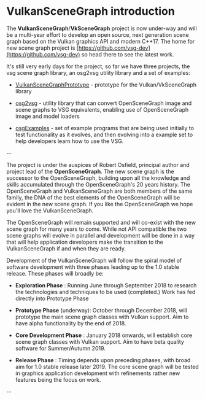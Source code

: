 
# VulkanSceneGraph introduction

The __VulkanSceneGraph__/__VkSceneGraph__ project is now under-way and will be a multi-year effort to develop an open source, next generation scene graph based on the Vulkan graphics API and modern C++17.  The home for new scene graph project is [https://github.com/vsg-dev](https://github.com/vsg-dev) so head there to see the latest work.

It's still very early days for the project, so far we have three projects, the vsg scene graph library, an osg2vsg utility library and a set of examples:

* [VulkanSceneGraphPrototype](https://github.com/vsg-dev/VulkanSceneGraphPrototype) - prototype for the Vulkan/VkSceneGraph library

* [osg2vsg](https://github.com/vsg-dev/osg2vsg) - utility library that can convert OpenSceneGraph image and scene graphs to VSG equivalents, enabling use of OpenSceneGraph image and model loaders

* [osgExamples](https://github.com/vsg-dev/osgExamples) - set of example programs that are being used initially to test functionality as it evolves, and then evolving into a example set to help developers learn how to use the VSG.

--

The project is under the auspices of Robert Osfield, principal author and project lead of the  __OpenSceneGraph__.  The new scene graph is the successor to the OpenSceneGraph, building upon all the knowledge and skills accumulated through the OpenSceneGraph's 20 years history.  The OpenSceneGraph and VulkanSceneGraph are both members of the same family, the DNA of the best elements of the OpenSceneGraph will be evident in the new scene graph. If you like the OpenSceneGraph we hope you'll love the VulkanSceneGraph.

The OpenSceneGraph will remain supported and will co-exist with the new scene graph for many years to come. While not API compatible the two scene graphs will evolve in parallel and development will be done in a way that will help application developers make the transition to the VulkanSceneGraph if and when they are ready.

Development of the VulkanSceneGraph will follow the spiral model of software development with three phases leading up to the 1.0 stable release. These phases will broadly be:

* __Exploration Phase__ :
Running June through September 2018 to research the technologies and techniques to be used (completed.) Work has fed directly into Prototype Phase

* __Prototype Phase__ (underway):
October through December 2018, will prototype the main scene graph classes with Vulkan support. Aim to have alpha functionality by the end of 2018.

* __Core Development Phase__ :
January 2018 onwards, will establish core scene graph classes with Vulkan support.  Aim to have beta quality software for Summer/Autumn 2019.

* __Release Phase__ :
Timing depends upon preceding phases, with broad aim for 1.0 stable release later 2019. The core scene graph will be tested in graphics application development with refinements rather new features being the focus on work.

--


